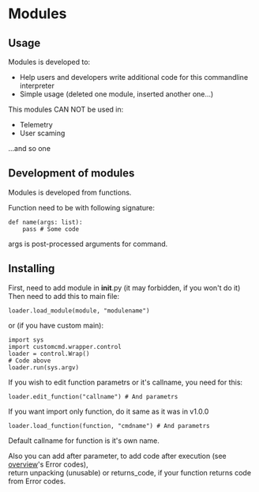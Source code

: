 # Modules

## Usage

Modules is developed to:

- Help users and developers write additional code for this commandline interpreter
- Simple usage (deleted one module, inserted another one...)

This modules CAN NOT be used in:

- Telemetry
- User scaming

...and so one

## Development of modules

Modules is developed from functions.

Function need to be with following signature:

```python3
def name(args: list):
    pass # Some code
```

args is post-processed arguments for command.

## Installing

First, need to add module in __init__.py (it may forbidden, if you won't do it)
Then need to add this to main file:

```python3
loader.load_module(module, "modulename")
```

or (if you have custom main):

```python3
import sys
import customcmd.wrapper.control
loader = control.Wrap()
# Code above
loader.run(sys.argv)
```

If you wish to edit function parametrs or it's callname, you need for this:

```python3
loader.edit_function("callname") # And parametrs
```

If you want import only function, do it same as it was in v1.0.0

```python3
loader.load_function(function, "cmdname") # And parametrs
```

Default callname for function is it's own name.

Also you can add after parameter, to add code after execution (see [overview](overview.md)'s Error codes),  
return unpacking (unusable) or returns_code, if your function returns code from Error codes.
